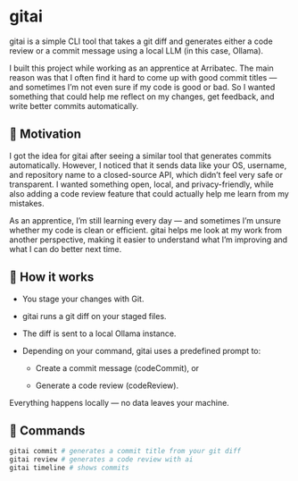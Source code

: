 # gitai

gitai is a simple CLI tool that takes a git diff and generates either a code review or a commit message using a local LLM (in this case, Ollama).

I built this project while working as an apprentice at Arribatec.
The main reason was that I often find it hard to come up with good commit titles — and sometimes I’m not even sure if my code is good or bad.
So I wanted something that could help me reflect on my changes, get feedback, and write better commits automatically.

## 💭 Motivation

I got the idea for gitai after seeing a similar tool that generates commits automatically.
However, I noticed that it sends data like your OS, username, and repository name to a closed-source API, which didn’t feel very safe or transparent.
I wanted something open, local, and privacy-friendly, while also adding a code review feature that could actually help me learn from my mistakes.

As an apprentice, I’m still learning every day — and sometimes I’m unsure whether my code is clean or efficient.
gitai helps me look at my work from another perspective, making it easier to understand what I’m improving and what I can do better next time.

## 🧠 How it works

- You stage your changes with Git.

- gitai runs a git diff on your staged files.

- The diff is sent to a local Ollama instance.

- Depending on your command, gitai uses a predefined prompt to:

  - Create a commit message (codeCommit), or

  - Generate a code review (codeReview).

Everything happens locally — no data leaves your machine.

## 🚀 Commands

```bash
gitai commit # generates a commit title from your git diff
gitai review # generates a code review with ai
gitai timeline # shows commits 
```
